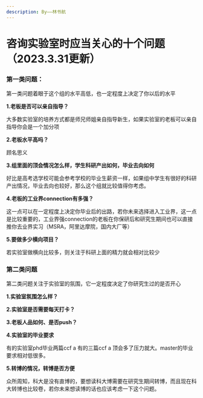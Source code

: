 ```yaml
---
description: By——林书航
---
```


# 咨询实验室时应当关心的十个问题（2023.3.31更新）

### 第一类问题：

第一类问题着眼于这个组的水平高低，也一定程度上决定了你以后的水平

**1.老板是否可以亲自指导？**

大多数实验室的培养方式都是师兄师姐亲自指导新生，如果实验室的老板可以亲自指导你会是一个加分项

**2.老板水平高吗？**

顾名思义

**3.组里面的顶会情况怎么样，学生科研产出如何，毕业去向如何**

好比是高考选学校可能会参考学校的毕业生薪资一样，如果组中学生有很好的科研产出情况，毕业去向也较好，那么这个组就比较值得你考虑。

**4.老板的工业界connection有多强？**

这一点可以在一定程度上决定你毕业后的出路，若你未来选择进入工业界，这一点是比较重要的，工业界强connection的老板在你保研后和研究生期间也可以直接推你去业界实习（MSRA，阿里达摩院，国内大厂等）

**5.要做多少横向项目？**

若实验室做横向比较多，则关注于科研上面的精力就会相对比较少

### 第二类问题

第二类问题关注于实验室的氛围，它一定程度决定了你研究生过的是否开心

**1.实验室氛围怎么样？**

**2.实验室是否需要每天打卡？**

**3.老板人品如何、是否push？**

**4.实验室的毕业要求**

有的实验室phd毕业两篇ccf a 有的三篇ccf a 顶会多了压力就大。master的毕业要求相对低很多。

**5.转博的情况，转博是否方便**

众所周知，科大是没有直博的，要想读科大博需要在研究生期间转博，而且现在科大转博也比较卷，若你未来想读博的话也应该考虑一下这个问题。
